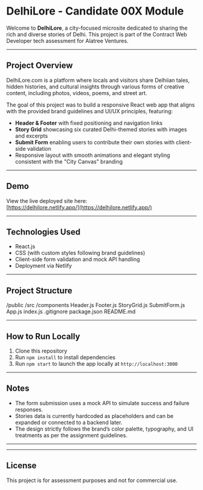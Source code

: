 # DelhiLore - Candidate 00X Module

Welcome to **DelhiLore**, a city-focused microsite dedicated to sharing the rich and diverse stories of Delhi. This project is part of the Contract Web Developer tech assessment for Alatree Ventures.

---

## Project Overview

DelhiLore.com is a platform where locals and visitors share Delhiian tales, hidden histories, and cultural insights through various forms of creative content, including photos, videos, poems, and street art.

The goal of this project was to build a responsive React web app that aligns with the provided brand guidelines and UI/UX principles, featuring:

- **Header & Footer** with fixed positioning and navigation links
- **Story Grid** showcasing six curated Delhi-themed stories with images and excerpts
- **Submit Form** enabling users to contribute their own stories with client-side validation
- Responsive layout with smooth animations and elegant styling consistent with the "City Canvas" branding

---

## Demo

View the live deployed site here:  
[https://delhilore.netlify.app/](https://delhilore.netlify.app/)

---

## Technologies Used

- React.js
- CSS (with custom styles following brand guidelines)
- Client-side form validation and mock API handling
- Deployment via Netlify

---

## Project Structure

/public
/src
/components
Header.js
Footer.js
StoryGrid.js
SubmitForm.js
App.js
index.js
.gitignore
package.json
README.md



---

## How to Run Locally

1. Clone this repository  
2. Run `npm install` to install dependencies  
3. Run `npm start` to launch the app locally at `http://localhost:3000`  

---

## Notes

- The form submission uses a mock API to simulate success and failure responses.
- Stories data is currently hardcoded as placeholders and can be expanded or connected to a backend later.
- The design strictly follows the brand’s color palette, typography, and UI treatments as per the assignment guidelines.

---


---

## License

This project is for assessment purposes and not for commercial use.


